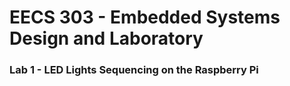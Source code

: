 # EECS 303 - Embedded Systems Design and Laboratory

### Lab 1 - LED Lights Sequencing on the Raspberry Pi
